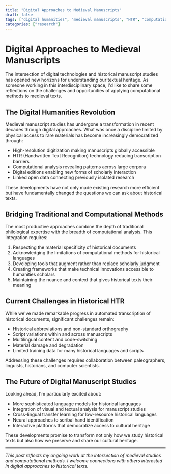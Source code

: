 ```yaml
---
title: "Digital Approaches to Medieval Manuscripts"
draft: false
tags: ["digital humanities", "medieval manuscripts", "HTR", "computational methods"]
categories: ["research"]
---
```


# Digital Approaches to Medieval Manuscripts

The intersection of digital technologies and historical manuscript studies has opened new horizons for understanding our textual heritage. As someone working in this interdisciplinary space, I'd like to share some reflections on the challenges and opportunities of applying computational methods to medieval texts.

## The Digital Humanities Revolution

Medieval manuscript studies has undergone a transformation in recent decades through digital approaches. What was once a discipline limited by physical access to rare materials has become increasingly democratized through:

- High-resolution digitization making manuscripts globally accessible
- HTR (Handwritten Text Recognition) technology reducing transcription barriers
- Computational analysis revealing patterns across large corpora
- Digital editions enabling new forms of scholarly interaction
- Linked open data connecting previously isolated research

These developments have not only made existing research more efficient but have fundamentally changed the questions we can ask about historical texts.

## Bridging Traditional and Computational Methods

The most productive approaches combine the depth of traditional philological expertise with the breadth of computational analysis. This integration requires:

1. Respecting the material specificity of historical documents
2. Acknowledging the limitations of computational methods for historical languages
3. Developing tools that augment rather than replace scholarly judgment
4. Creating frameworks that make technical innovations accessible to humanities scholars
5. Maintaining the nuance and context that gives historical texts their meaning

## Current Challenges in Historical HTR

While we've made remarkable progress in automated transcription of historical documents, significant challenges remain:

- Historical abbreviations and non-standard orthography
- Script variations within and across manuscripts
- Multilingual content and code-switching
- Material damage and degradation
- Limited training data for many historical languages and scripts

Addressing these challenges requires collaboration between paleographers, linguists, historians, and computer scientists.

## The Future of Digital Manuscript Studies

Looking ahead, I'm particularly excited about:

- More sophisticated language models for historical languages
- Integration of visual and textual analysis for manuscript studies
- Cross-lingual transfer learning for low-resource historical languages
- Neural approaches to scribal hand identification
- Interactive platforms that democratize access to cultural heritage

These developments promise to transform not only how we study historical texts but also how we preserve and share our cultural heritage.

---

*This post reflects my ongoing work at the intersection of medieval studies and computational methods. I welcome connections with others interested in digital approaches to historical texts.*